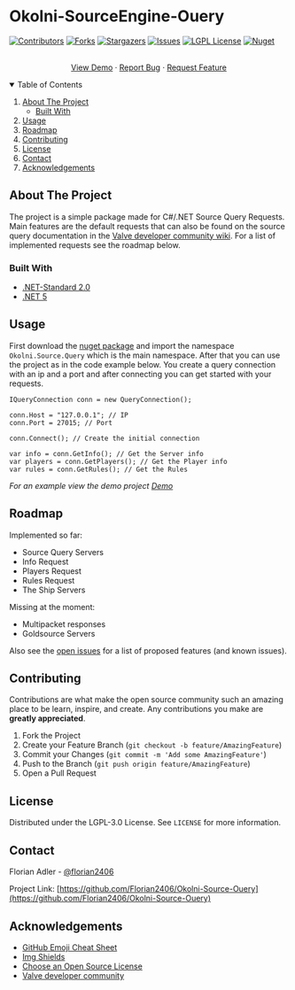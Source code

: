 # Okolni-SourceEngine-Ouery
<!--
*** Thanks for checking out the Best-README-Template. If you have a suggestion
*** that would make this better, please fork the repo and create a pull request
*** or simply open an issue with the tag "enhancement".
*** Thanks again! Now go create something AMAZING! :D
-->



<!-- PROJECT SHIELDS -->
<!--
*** I'm using markdown "reference style" links for readability.
*** Reference links are enclosed in brackets [ ] instead of parentheses ( ).
*** See the bottom of this document for the declaration of the reference variables
*** for contributors-url, forks-url, etc. This is an optional, concise syntax you may use.
*** https://www.markdownguide.org/basic-syntax/#reference-style-links
-->
[![Contributors][contributors-shield]][contributors-url]
[![Forks][forks-shield]][forks-url]
[![Stargazers][stars-shield]][stars-url]
[![Issues][issues-shield]][issues-url]
[![LGPL License][license-shield]][license-url]
[![Nuget][nuget-shield]][nuget-url]
<!-- [![LinkedIn][linkedin-shield]][linkedin-url] -->



<p align="center">
<br />
<a href="https://github.com/Florian2406/Okolni-Source-Query/blob/master/doc/Okolni.Source.Example/Program.cs">View Demo</a>
·
<a href="https://github.com/Florian2406/Okolni-Source-Ouery/issues">Report Bug</a>
·
<a href="https://github.com/Florian2406/Okolni-Source-Ouery/issues">Request Feature</a>
</p>



<!-- TABLE OF CONTENTS -->
<details open="open">
  <summary>Table of Contents</summary>
  <ol>
    <li>
      <a href="#about-the-project">About The Project</a>
      <ul>
        <li><a href="#built-with">Built With</a></li>
      </ul>
    </li>
    <li><a href="#usage">Usage</a></li>
    <li><a href="#roadmap">Roadmap</a></li>
    <li><a href="#contributing">Contributing</a></li>
    <li><a href="#license">License</a></li>
    <li><a href="#contact">Contact</a></li>
    <li><a href="#acknowledgements">Acknowledgements</a></li>
  </ol>
</details>



<!-- ABOUT THE PROJECT -->
## About The Project

The project is a simple package made for C#/.NET Source Query Requests. Main features are the default requests that can also be found on the source query documentation in the [Valve developer community wiki](https://developer.valvesoftware.com/wiki/Server_queries). For a list of implemented requests see the roadmap below.

### Built With

* [.NET-Standard 2.0](https://docs.microsoft.com/de-de/dotnet/standard/net-standard)
* [.NET 5](https://dotnet.microsoft.com/download/dotnet/5.0)

## Usage

First download the [nuget package](https://www.nuget.org/packages/Okolni.Source.Query/) and import the namespace `Okolni.Source.Query` which is the main namespace. After that you can use the project as in the code example below. You create a query connection with an ip and a port and after connecting you can get started with your requests.
```
IQueryConnection conn = new QueryConnection();

conn.Host = "127.0.0.1"; // IP
conn.Port = 27015; // Port

conn.Connect(); // Create the initial connection

var info = conn.GetInfo(); // Get the Server info
var players = conn.GetPlayers(); // Get the Player info
var rules = conn.GetRules(); // Get the Rules
```
_For an example view the demo project [Demo](https://github.com/Florian2406/Okolni-Source-Query/blob/master/doc/Okolni.Source.Example/Program.cs)_

<!-- _For more examples, please refer to the [Documentation](https://example.com)_ -->


## Roadmap

Implemented so far:
- Source Query Servers
- Info Request
- Players Request
- Rules Request
- The Ship Servers

Missing at the moment:
- Multipacket responses
- Goldsource Servers

Also see the [open issues](https://github.com/Florian2406/Okolni-Source-Ouery/issues) for a list of proposed features (and known issues).


## Contributing

Contributions are what make the open source community such an amazing place to be learn, inspire, and create. Any contributions you make are **greatly appreciated**.

1. Fork the Project
2. Create your Feature Branch (`git checkout -b feature/AmazingFeature`)
3. Commit your Changes (`git commit -m 'Add some AmazingFeature'`)
4. Push to the Branch (`git push origin feature/AmazingFeature`)
5. Open a Pull Request


## License

Distributed under the LGPL-3.0 License. See `LICENSE` for more information.


## Contact

Florian Adler - [@florian2406](https://twitter.com/florian2406)

Project Link: [https://github.com/Florian2406/Okolni-Source-Ouery](https://github.com/Florian2406/Okolni-Source-Ouery)



<!-- ACKNOWLEDGEMENTS -->
## Acknowledgements
* [GitHub Emoji Cheat Sheet](https://www.webpagefx.com/tools/emoji-cheat-sheet)
* [Img Shields](https://shields.io)
* [Choose an Open Source License](https://choosealicense.com)
* [Valve developer community](https://developer.valvesoftware.com/wiki/Server_queries)





<!-- MARKDOWN LINKS & IMAGES -->
<!-- https://www.markdownguide.org/basic-syntax/#reference-style-links -->
[contributors-shield]: https://img.shields.io/github/contributors/florian2406/Okolni-Source-Query?style=for-the-badge
[contributors-url]: https://github.com/florian2406/Okolni-Source-Query/graphs/contributors
[forks-shield]: https://img.shields.io/github/forks/florian2406/Okolni-Source-Query?style=for-the-badge
[forks-url]: https://github.com/florian2406/Okolni-Source-Query/network/members
[stars-shield]: https://img.shields.io/github/stars/florian2406/Okolni-Source-Query?style=for-the-badge
[stars-url]: https://github.com/florian2406/Okolni-Source-Query/stargazers
[issues-shield]: https://img.shields.io/github/issues/florian2406/Okolni-Source-Query?style=for-the-badge
[issues-url]: https://github.com/florian2406/Okolni-Source-Query/issues
[license-shield]: https://img.shields.io/github/license/florian2406/Okolni-Source-Query?style=for-the-badge
[license-url]: https://github.com/florian2406/Okolni-Source-Query/blob/master/LICENSE
[nuget-shield]: https://img.shields.io/nuget/dt/Okolni.Source.Query?style=for-the-badge
[nuget-url]: https://www.nuget.org/packages/Okolni.Source.Query